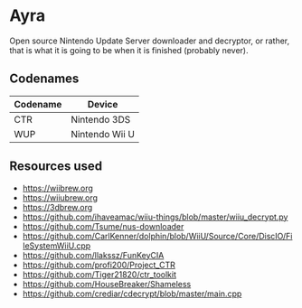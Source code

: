 # Ayra

Open source Nintendo Update Server downloader and decryptor, or rather, that is what it is going to be when it is finished (probably never).


## Codenames

| Codename | Device         |
|----------|----------------|
| CTR      | Nintendo 3DS   |
| WUP      | Nintendo Wii U |


## Resources used

- https://wiibrew.org
- https://wiiubrew.org
- https://3dbrew.org
- https://github.com/ihaveamac/wiiu-things/blob/master/wiiu_decrypt.py
- https://github.com/Tsume/nus-downloader
- https://github.com/CarlKenner/dolphin/blob/WiiU/Source/Core/DiscIO/FileSystemWiiU.cpp
- https://github.com/llakssz/FunKeyCIA
- https://github.com/profi200/Project_CTR
- https://github.com/Tiger21820/ctr_toolkit
- https://github.com/HouseBreaker/Shameless
- https://github.com/crediar/cdecrypt/blob/master/main.cpp

